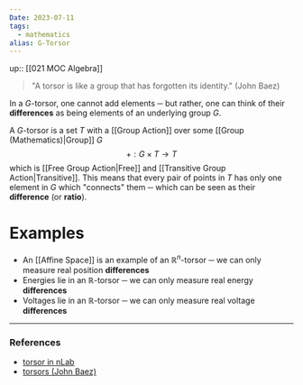 ```yaml
---
Date: 2023-07-11
tags:
  - mathematics
alias: G-Torsor
---
```

up:: [[021 MOC Algebra]]

> "A torsor is like a group that has forgotten its identity." (John Baez)

In a $G$-torsor, one cannot add elements ─ but rather, one can think of their **differences** as being elements of an underlying group $G$.

A $G$-torsor is a set $T$ with a [[Group Action]] over some [[Group (Mathematics)|Group]] $G$
$$
+: G \times T \to T
$$
which is [[Free Group Action|Free]] and [[Transitive Group Action|Transitive]]. This means that every pair of points in $T$ has only one element in $G$ which "connects" them ─ which can be seen as their **difference** (or **ratio**).

# Examples
- An [[Affine Space]] is an example of an $\mathbb{R}^n$-torsor ─ we can only measure real position **differences**
- Energies lie in an $\mathbb{R}$-torsor ─ we can only measure real energy **differences**
- Voltages lie in an $\mathbb{R}$-torsor ─ we can only measure real voltage **differences**

---
### References
- [torsor in nLab](https://ncatlab.org/nlab/show/torsor)
- [torsors (John Baez)](https://math.ucr.edu/home/baez/torsors.html)